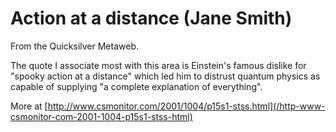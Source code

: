 
# Action at a distance (Jane Smith)

From the Quicksilver Metaweb.

The quote I associate most with this area is Einstein's famous dislike for "spooky action at a distance" which led him to distrust quantum physics as capable of supplying "a complete explanation of everything".

More at [http://www.csmonitor.com/2001/1004/p15s1-stss.html](/http-www-csmonitor-com-2001-1004-p15s1-stss-html)
